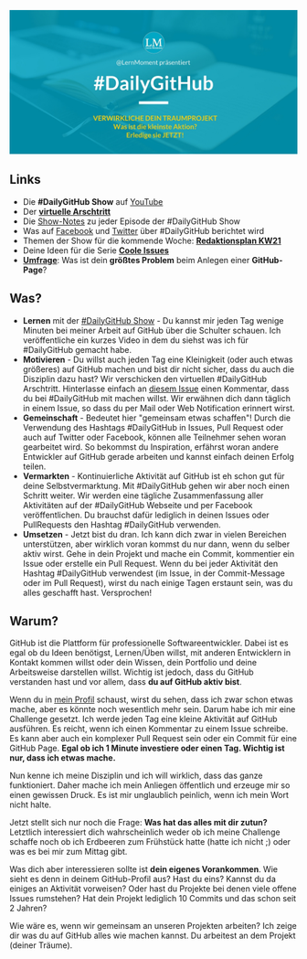 [![DailyGitHub Image](/Titelbild_DailyGitHub.jpg?raw=true "#DailyGitHub")](https://youtu.be/n319RS-8LZY)

## Links

 - Die **#DailyGitHub Show** auf [YouTube](https://www.youtube.com/playlist?list=PLP2TrPpx5VNk5uNZEdAPuePd-lcvwzhCZ)
 - Der [**virtuelle Arschtritt**](https://github.com/LernMoment/DailyGitHub/issues/1)
 - Die [Show-Notes](ShowNotes.md) zu jeder Episode der #DailyGitHub Show
 - Was auf [Facebook](https://www.facebook.com/hashtag/dailygithub?fref=ts) und [Twitter](https://twitter.com/search?q=%23DailyGitHub&src=typd) über #DailyGitHub berichtet wird
 - Themen der Show für die kommende Woche: [**Redaktionsplan KW21**](https://github.com/LernMoment/DailyGitHub/milestones/Show_KW21)
 - Deine Ideen für die Serie [**Coole Issues**](https://github.com/LernMoment/DailyGitHub/issues/23)
 - [**Umfrage**](https://github.com/LernMoment/DailyGitHub/issues/24): Was ist dein **größtes Problem** beim Anlegen einer **GitHub-Page**?

## Was?

 - **Lernen** mit der [#DailyGitHub Show](https://www.youtube.com/playlist?list=PLP2TrPpx5VNk5uNZEdAPuePd-lcvwzhCZ) - Du kannst mir jeden Tag wenige Minuten bei meiner Arbeit auf GitHub über die Schulter schauen. Ich veröffentliche ein kurzes Video in dem du siehst was ich für #DailyGitHub gemacht habe.
 - **Motivieren** - Du willst auch jeden Tag eine Kleinigkeit (oder auch etwas größeres) auf GitHub machen und bist dir nicht sicher, dass du auch die Disziplin dazu hast? Wir verschicken den virtuellen #DailyGitHub Arschtritt. Hinterlasse einfach an [diesem Issue](https://github.com/LernMoment/DailyGitHub/issues/1) einen Kommentar, dass du bei #DailyGitHub mit machen willst. Wir erwähnen dich dann täglich in einem Issue, so dass du per Mail oder Web Notification erinnert wirst.
 - **Gemeinschaft** - Bedeutet hier "gemeinsam etwas schaffen"! Durch die Verwendung des Hashtags #DailyGitHub in Issues, Pull Request oder auch auf Twitter oder Facebook, können alle Teilnehmer sehen woran gearbeitet wird. So bekommst du Inspiration, erfährst woran andere Entwickler auf GitHub gerade arbeiten und kannst einfach deinen Erfolg teilen.
 - **Vermarkten** - Kontinuierliche Aktivität auf GitHub ist eh schon gut für deine Selbstvermarktung. Mit #DailyGitHub gehen wir aber noch einen Schritt weiter. Wir werden eine tägliche Zusammenfassung aller Aktivitäten auf der #DailyGitHub Webseite und per Facebook veröffentlichen. Du brauchst dafür lediglich in deinen Issues oder PullRequests den Hashtag #DailyGitHub verwenden.
 - **Umsetzen** - Jetzt bist du dran. Ich kann dich zwar in vielen Bereichen unterstützen, aber wirklich voran kommst du nur dann, wenn du selber aktiv wirst. Gehe in dein Projekt und mache ein Commit, kommentier ein Issue oder erstelle ein Pull Request. Wenn du bei jeder Aktivität den Hashtag #DailyGitHub verwendest (im Issue, in der Commit-Message oder im Pull Request), wirst du nach einige Tagen erstaunt sein, was du alles geschafft hast. Versprochen!

## Warum?

GitHub ist die Plattform für professionelle Softwareentwickler. Dabei ist es egal ob du Ideen benötigst, Lernen/Üben willst, mit anderen Entwicklern in Kontakt kommen willst oder dein Wissen, dein Portfolio und deine Arbeitsweise darstellen willst. Wichtig ist jedoch, dass du GitHub verstanden hast und vor allem, dass **du auf GitHub aktiv bist**.

Wenn du in [mein Profil](https://github.com/suchja) schaust, wirst du sehen, dass ich zwar schon etwas mache, aber es könnte noch wesentlich mehr sein. Darum habe ich mir eine Challenge gesetzt. Ich werde jeden Tag eine kleine Aktivität auf GitHub ausführen. Es reicht, wenn ich einen Kommentar zu einem Issue schreibe. Es kann aber auch ein komplexer Pull Request sein oder ein Commit für eine GitHub Page. **Egal ob ich 1 Minute investiere oder einen Tag. Wichtig ist nur, dass ich etwas mache.**

Nun kenne ich meine Disziplin und ich will wirklich, dass das ganze funktioniert. Daher mache ich mein Anliegen öffentlich und erzeuge mir so einen gewissen Druck. Es ist mir unglaublich peinlich, wenn ich mein Wort nicht halte.

Jetzt stellt sich nur noch die Frage: **Was hat das alles mit dir zutun?** Letztlich interessiert dich wahrscheinlich weder ob ich meine Challenge schaffe noch ob ich Erdbeeren zum Frühstück hatte (hatte ich nicht ;) oder was es bei mir zum Mittag gibt.

Was dich aber interessieren sollte ist **dein eigenes Vorankommen**. Wie sieht es denn in deinem GitHub-Profil aus? Hast du eins? Kannst du da einiges an Aktivität vorweisen? Oder hast du Projekte bei denen viele offene Issues rumstehen? Hat dein Projekt lediglich 10 Commits und das schon seit 2 Jahren?

Wie wäre es, wenn wir gemeinsam an unseren Projekten arbeiten? Ich zeige dir was du auf GitHub alles wie machen kannst. Du arbeitest an dem Projekt (deiner Träume).
